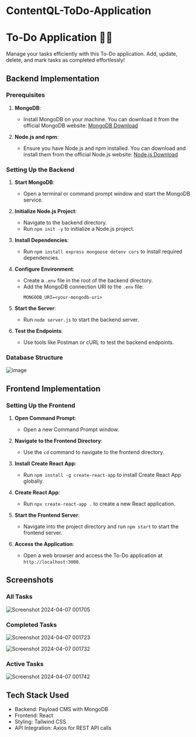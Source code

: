 # ContentQL-ToDo-Application

# To-Do Application 📝✅

Manage your tasks efficiently with this To-Do application. Add, update, delete, and mark tasks as completed effortlessly!

## Backend Implementation

### Prerequisites

1. **MongoDB**:
   - Install MongoDB on your machine. You can download it from the official MongoDB website: [MongoDB Download](https://www.mongodb.com/try/download/community)

2. **Node.js and npm**:
   - Ensure you have Node.js and npm installed. You can download and install them from the official Node.js website: [Node.js Download](https://nodejs.org/)

### Setting Up the Backend

1. **Start MongoDB**:
   - Open a terminal or command prompt window and start the MongoDB service.

2. **Initialize Node.js Project**:
   - Navigate to the backend directory.
   - Run `npm init -y` to initialize a Node.js project.

3. **Install Dependencies**:
   - Run `npm install express mongoose dotenv cors` to install required dependencies.

4. **Configure Environment**:
   - Create a `.env` file in the root of the backend directory.
   - Add the MongoDB connection URI to the `.env` file:
     ```
     MONGODB_URI=<your-mongodb-uri>
     ```

5. **Start the Server**:
   - Run `node server.js` to start the backend server.

6. **Test the Endpoints**:
   - Use tools like Postman or cURL to test the backend endpoints.

### Database Structure


![image](https://github.com/Geetika563/ContentQL-ToDo-Application/assets/157871606/22b5cf3c-78ba-447c-a7dc-474694a585f8)

## Frontend Implementation

### Setting Up the Frontend

1. **Open Command Prompt**:
   - Open a new Command Prompt window.

2. **Navigate to the Frontend Directory**:
   - Use the `cd` command to navigate to the frontend directory.

3. **Install Create React App**:
   - Run `npm install -g create-react-app` to install Create React App globally.

4. **Create React App**:
   - Run `npx create-react-app .` to create a new React application.

5. **Start the Frontend Server**:
   - Navigate into the project directory and run `npm start` to start the frontend server.

6. **Access the Application**:
   - Open a web browser and access the To-Do application at `http://localhost:3000`.

## Screenshots

### All Tasks
![Screenshot 2024-04-07 001705](https://github.com/Geetika563/ContentQL-ToDo-Application/assets/157871606/cec16a9d-c50c-472c-95b1-10d3daac7a85)

### Completed Tasks
![Screenshot 2024-04-07 001723](https://github.com/Geetika563/ContentQL-ToDo-Application/assets/157871606/fb366776-50b3-4606-9e5e-b76e1818c918)

![Screenshot 2024-04-07 001732](https://github.com/Geetika563/ContentQL-ToDo-Application/assets/157871606/fc880c9c-b9bb-4c28-b3b6-023ee1111a26)

### Active Tasks
![Screenshot 2024-04-07 001742](https://github.com/Geetika563/ContentQL-ToDo-Application/assets/157871606/9333afc8-50bf-4449-b9e5-38cccf8b79b8)

## Tech Stack Used
- Backend: Payload CMS with MongoDB
- Frontend: React
- Styling: Tailwind CSS
- API Integration: Axios for REST API calls


